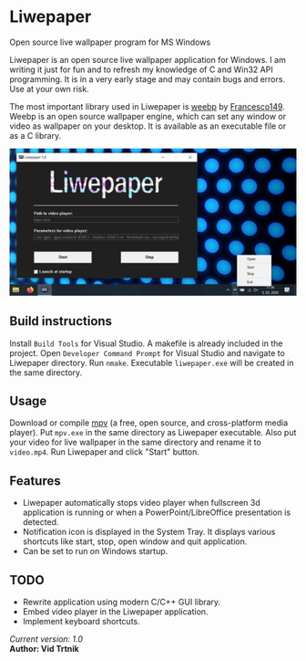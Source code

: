 # Liwepaper
Open source live wallpaper program for MS Windows

Liwepaper is an open source live wallpaper application for Windows. I am writing it just for fun and to refresh my knowledge of C and Win32 API programming. It is in a very early stage and may contain bugs and errors. Use at your own risk.

The most important library used in Liwepaper is [weebp](https://github.com/Francesco149/weebp) by [Francesco149](https://github.com/Francesco149). Weebp is an open source wallpaper engine, which can set any window or video as wallpaper on your desktop. It is available as an executable file or as a C library.

![Alt text](/screenshots/liwepaper_screenshot1.jpg?raw=true "Liwepaper 1.0 screenshot")

## Build instructions
Install `Build Tools` for Visual Studio. A makefile is already included in the project. Open `Developer Command Prompt` for Visual Studio and navigate to Liwepaper directory. Run `nmake`. Executable `liwepaper.exe` will be created in the same directory. 

## Usage
Download or compile [mpv](https://mpv.io/) (a free, open source, and cross-platform media player). Put `mpv.exe` in the same directory as Liwepaper executable. Also put your video for live wallpaper in the same directory and rename it to `video.mp4`. Run Liwepaper and click "Start" button.

## Features
- Liwepaper automatically stops video player when fullscreen 3d application is running or when a PowerPoint/LibreOffice presentation is detected.
- Notification icon is displayed in the System Tray. It displays various shortcuts like start, stop, open window and quit application.
- Can be set to run on Windows startup.

## TODO
- Rewrite application using modern C/C++ GUI library.
- Embed video player in the Liwepaper application.
- Implement keyboard shortcuts.


<i>Current version: 1.0</i>  
<b>Author: Vid Trtnik<b>